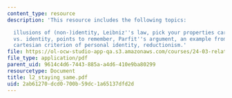 ```yaml
---
content_type: resource
description: 'This resource includes the following topics:

  illusions of (non-)identity, Leibniz''s law, pick your properties carefully, persistence
  vs. identity, points to remember, Parfit''s argument, an example from John Locke,
  cartesian criterion of personal identity, reductionism.'
file: https://ol-ocw-studio-app-qa.s3.amazonaws.com/courses/24-03-relativism-reason-and-reality-spring-2005/2ab61270dcd0700b59dc1a65137dfd2d_l2_staying_same.pdf
file_type: application/pdf
parent_uid: 9614c4d6-7443-885a-a4d6-410e9ba80299
resourcetype: Document
title: l2_staying_same.pdf
uid: 2ab61270-dcd0-700b-59dc-1a65137dfd2d
---
```

